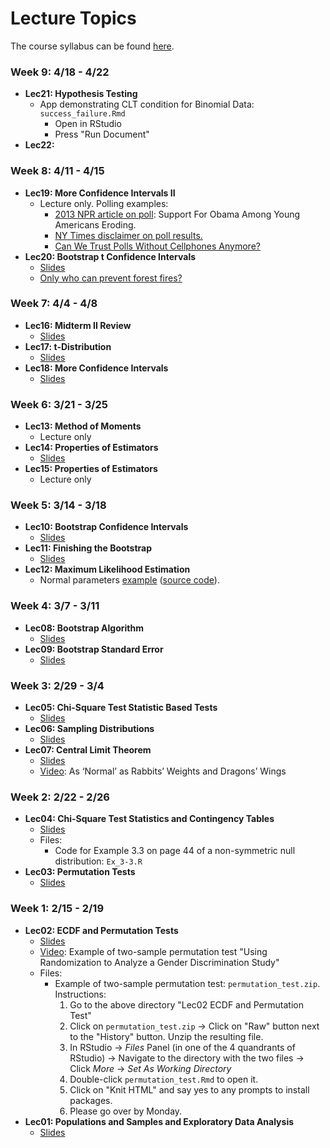 # Lecture Topics

The course syllabus can be found [here](http://rudeboybert.github.io/pages/teaching/courses/MATH311/2016-02.html).





### Week 9: 4/18 - 4/22

* **Lec21: Hypothesis Testing**
    + App demonstrating CLT condition for Binomial Data: `success_failure.Rmd`
        + Open in RStudio
        + Press "Run Document"
* **Lec22:**





### Week 8: 4/11 - 4/15

* **Lec19: More Confidence Intervals II**
    + Lecture only. Polling examples:
        + <a href="http://www.npr.org/sections/itsallpolitics/2013/12/04/248793753/poll-support-for-obama-among-young-americans-eroding" target="_blank">2013 NPR article on poll</a>: Support For Obama Among Young Americans Eroding.
        + <a href="http://www.nytimes.com/interactive/2016/04/05/us/elections/wisconsin-democratic-primary-exit-polls.html" target="_blank">NY Times disclaimer on poll results.</a>
        + <a href="http://www.huffingtonpost.com/brian-stryker/can-we-trust-polls-withou_b_4880127.html" target="_blank">Can We Trust Polls Without Cellphones Anymore?</a>
* **Lec20: Bootstrap t Confidence Intervals**
    + <a href="http://htmlpreview.github.io/?https://raw.githubusercontent.com/Middlebury-Theory-of-Statistics/Topics/master/Lec20%20Hypothesis%20Testing/Lec20.html" target="_blank">Slides</a>
    + <a href="https://www.youtube.com/watch?v=wX1x7pfH8fw" target="_blank">Only who can prevent forest fires?</a>
    
    
    
    
    
    





### Week 7: 4/4 - 4/8

* **Lec16: Midterm II Review**
    + <a href="http://htmlpreview.github.io/?https://raw.githubusercontent.com/Middlebury-Theory-of-Statistics/Topics/master/Lec16%20Midterm%20II%20Review/Lec16.html" target="_blank">Slides</a>
* **Lec17: t-Distribution**
    + <a href="http://htmlpreview.github.io/?https://raw.githubusercontent.com/Middlebury-Theory-of-Statistics/Topics/master/Lec17%20t-Distribution/Lec17.html" target="_blank">Slides</a>
* **Lec18: More Confidence Intervals**
    + <a href="http://htmlpreview.github.io/?https://raw.githubusercontent.com/Middlebury-Theory-of-Statistics/Topics/master/Lec18%20More%20Confidence%20Intervals/Lec18.html" target="_blank">Slides</a>
    
    



### Week 6: 3/21 - 3/25

* **Lec13: Method of Moments**
    + Lecture only
* **Lec14: Properties of Estimators**
    + <a href="http://htmlpreview.github.io/?https://raw.githubusercontent.com/Middlebury-Theory-of-Statistics/Topics/master/Lec14%20Properties%20of%20Estimators/Lec14.html" target="_blank">Slides</a>
* **Lec15: Properties of Estimators**
    + Lecture only




### Week 5: 3/14 - 3/18

* **Lec10: Bootstrap Confidence Intervals**
    + <a href="http://htmlpreview.github.io/?https://raw.githubusercontent.com/Middlebury-Theory-of-Statistics/Topics/master/Lec10%20Bootstrap%20Confidence%20Intervals/Lec10.html" target="_blank">Slides</a>
* **Lec11: Finishing the Bootstrap**
    + <a href="http://htmlpreview.github.io/?https://raw.githubusercontent.com/Middlebury-Theory-of-Statistics/Topics/master/Lec11%20Finishing%20the%20Bootstrap/Lec11.html" target="_blank">Slides</a>
* **Lec12: Maximum Likelihood Estimation**
    + Normal parameters <a href="http://rpubs.com/rudeboybert/MATH311_Lec12" target="_blank">example</a> (<a href="https://raw.githubusercontent.com/Middlebury-Theory-of-Statistics/Topics/master/Lec12%20Maximum%20Likelihood/Lec12.Rmd" target="_blank">source code</a>).





### Week 4: 3/7 - 3/11

* **Lec08: Bootstrap Algorithm**
    + <a href="http://htmlpreview.github.io/?https://raw.githubusercontent.com/Middlebury-Theory-of-Statistics/Topics/master/Lec08%20Bootstrap%20Algorithm/Lec08.html" target="_blank">Slides</a>
* **Lec09: Bootstrap Standard Error**
    + <a href="http://htmlpreview.github.io/?https://raw.githubusercontent.com/Middlebury-Theory-of-Statistics/Topics/master/Lec09%20Bootstrap%20SE/Lec09.html" target="_blank">Slides</a>





### Week 3: 2/29 - 3/4

* **Lec05: Chi-Square Test Statistic Based Tests**
    + <a href="http://htmlpreview.github.io/?https://raw.githubusercontent.com/Middlebury-Theory-of-Statistics/Topics/master/Lec05%20Chi-Square%20Test%20Statistic%20Based%20Tests/Lec05.html#1" target="_blank">Slides</a>
* **Lec06: Sampling Distributions**
    + <a href="http://htmlpreview.github.io/?https://raw.githubusercontent.com/Middlebury-Theory-of-Statistics/Topics/master/Lec06%20Sampling%20Distributions/Lec06.html" target="_blank">Slides</a>
* **Lec07: Central Limit Theorem**
    + <a href="http://rpubs.com/rudeboybert/MATH311_Lec07" target="_blank">Slides</a>
    + <a href="http://www.nytimes.com/2013/09/24/science/as-normal-as-rabbits-weights-and-dragons-wings.html" target="_blank">Video</a>: As ‘Normal’ as Rabbits’ Weights and Dragons’ Wings





### Week 2: 2/22 - 2/26

* **Lec04: Chi-Square Test Statistics and Contingency Tables**
    + <a href="http://htmlpreview.github.io/?https://raw.githubusercontent.com/Middlebury-Theory-of-Statistics/Topics/master/Lec04%20Contingency%20Tables/Lec04.html#1" target="_blank">Slides</a>
    + Files:
        * Code for Example 3.3 on page 44 of a non-symmetric null distribution: `Ex_3-3.R`
* **Lec03: Permutation Tests**
    + <a href="http://htmlpreview.github.io/?https://raw.githubusercontent.com/Middlebury-Theory-of-Statistics/Topics/master/Lec03%20Permutation%20Test/Lec03.html" target="_blank">Slides</a>





### Week 1: 2/15 - 2/19

* **Lec02: ECDF and Permutation Tests**
    + <a href="http://htmlpreview.github.io/?https://raw.githubusercontent.com/Middlebury-Theory-of-Statistics/Topics/master/Lec02%20ECDF%20and%20Permutation%20Test/Lec02.html" target="_blank">Slides</a>
    + <a href="https://www.youtube.com/watch?v=2pHhjx9hyM4" target="_blank">Video</a>: Example of two-sample permutation test "Using Randomization to Analyze a Gender Discrimination Study"
    + Files:
        * Example of two-sample permutation test: `permutation_test.zip`. Instructions:
            1. Go to the above directory "Lec02 ECDF and Permutation Test"
            1. Click on `permutation_test.zip` -> Click on "Raw" button next to the "History" button. Unzip the resulting file.
            1. In RStudio -> *Files* Panel (in one of the 4 quandrants of RStudio) -> Navigate to the directory with the two files -> Click *More* -> *Set As Working Directory*
            1. Double-click `permutation_test.Rmd` to open it.
            1. Click on "Knit HTML" and say yes to any prompts to install packages.
            1. Please go over by Monday.
* **Lec01: Populations and Samples and Exploratory Data Analysis**
    + <a href="http://htmlpreview.github.io/?https://raw.githubusercontent.com/Middlebury-Theory-of-Statistics/Topics/master/Lec01%20Populations%20%26%20Samples%20and%20EDA/Lec01.html" target="_blank">Slides</a>
